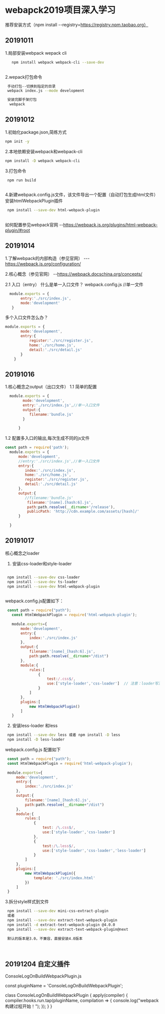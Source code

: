 # webapck2019项目深入学习
推荐安装方式（npm install --registry=https://registry.npm.taobao.org）

 ## 20191011
 
 1.局部安装webpack wepack cli
  
 ```bash
    npm install webpack webpack-cli --save-dev
    
```
     
 2.wepack打包命令
  ```bash
   手动打包--切换到指定的目录
   webpack index.js --mode development
 
   安装完脚手架打包
    webpack
  
```
  
## 20191012

1.初始化package.json,简练方式
  ```bash
  npm init -y    
 ```
   
   
2.本地依赖安装webpack和webpack-cli  
 ```bash
 npm install -D webpack webpack-cli
 
 ``` 
  
  
3.打包命令
  ```bash
   npm run build   
   
  ```
 

4.新建webpack.config.js文件，该文件导出一个配置（自动打包生成html文件）
  安装htmlWebpackPlugin插件
  ```bash
   npm install --save-dev html-webpack-plugin
   
  
  ```
  如何配置参见webpack官网 --https://webpack.js.org/plugins/html-webpack-plugin/#root
  

## 20191014
 
  1.了解webpack的内部构造（参见官网） ---https://webpack.js.org/configuration/   
     
  
  2.核心概念（参见官网）  --https://webpack.docschina.org/concepts/ 
    
   2.1 入口（entry）
    什么是单一入口文件？ 
     webpack.config.js 
     //单一文件
   ```javascript
     module.exports = {
          entry:'./src/index.js',
          mode:'development'
      }
   ```
  
   多个入口文件怎么办？
   
   ```javascript
   module.exports = {
          mode:'development',
          entry:{
              register:'./src/register.js',
              home:'./src/home.js',
              detail:'./src/detail.js'
          }
       }
```
   
## 20191016

  1.核心概念之output（出口文件）
   1.1  简单的配置
   ```javascript
     module.exports = {
           mode:'development',
           entry:'./src/index.js',//单一入口文件
           output:{
              filename:'bundle.js'
           }
       
         }
 ```
   1.2 配置多入口的输出,每次生成不同的js文件
 ```javascript
 const path = require('path');
   module.exports = {
       mode:'development',
       //entry:'./src/index.js',//单一入口文件
       entry:{
          index:'./src/index.js',
          home:'./src/home.js',
          register:'./src/register.js',
          detail:'./src/detail.js'
       },
       output:{
          //filename:'bundle.js'
           filename:'[name].[hash:6].js',
           path:path.resolve(__dirname+'/release'),
           publicPath: 'http://cdn.example.com/assets/[hash]/'
       }
   
   }
```

## 20191017
 
  核心概念之loader
 
  1. 安装css-loader和style-loader
  
  ```bash
 
   npm install --save-dev css-loader
   npm install --save-dev ts-loader
   npm install --save-dev html-webpack-plugin
   
  ```
  webpack.config.js配置如下：
  ```javascript
   const path = require("path");
     const HtmlWebpackPlugin = require('html-webpack-plugin');
     
     module.exports={
         mode:'development',
         entry:{
             index:'./src/index.js'
         },
         output:{
             filename:'[name]_[hash:6].js',
             path:path.resolve(__dirname+"/dist")
         },
         module:{
             rules:[
                 {
                     test:/.css$/,
                     use:['style-loader','css-loader']  // 注意：loader写法比较特殊，优先使用的放在后面，后面使用的放在前面
                 }
             ]
         },
         plugins:[
             new HtmlWebpackPlugin()
         ]
     }

```
  
  2. 安装less-loader 和less

  ```bash
   npm install --save-dev less 或者 npm install -D less
   npm install -D less-loader
  
   ```
  webpack.config.js 配置如下
  ```javascript
   const path = require("path");
   const HtmlWebpackPlugin = require('html-webpack-plugin');
   
   module.exports={
       mode:'development',
       entry:{
           index:'./src/index.js'
       },
       output:{
           filename:'[name]_[hash:6].js',
           path:path.resolve(__dirname+"/dist")
       },
       module:{
           rules:[
               {
                   test: /\.css$/,
                   use:['style-loader','css-loader']
               },
               {
                   test:/\.less$/,
                   use:['style-loader','css-loader','less-loader']
               }
           ]
       },
       plugins:[
           new HtmlWebpackPlugin({
               template: './src/index.html'
           })
       ]
   }

```
  3.拆分style样式到文件
  ```bash
   npm install --save-dev mini-css-extract-plugin
   或者
   npm install --save-dev extract-text-webpack-plugin
   npm install -d extract-text-webpack-plugin @4.0.0
   npm install --save-dev extract-text-webpack-plugin@next
   
   默认的版本是3.0，不兼容，直接安装4.0版本
  ```
  ```javascript
   

```
  
 
## 20191204 自定义插件
   ConsoleLogOnBuildWebpackPlugin.js
   
   const pluginName = 'ConsoleLogOnBuildWebpackPlugin';
   
   class ConsoleLogOnBuildWebpackPlugin {
       apply(compiler) {
           compiler.hooks.run.tap(pluginName, compilation => {
               console.log("webpack 构建过程开始！");
           });
       }
   }


    

  
